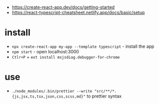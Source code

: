 * https://create-react-app.dev/docs/getting-started
* https://react-typescript-cheatsheet.netlify.app/docs/basic/setup

# install

* `npx create-react-app my-app --template typescript` - install the app
* `npm start` - open localhost:3000
* `Ctlr+P` + `ext install msjsdiag.debugger-for-chrome`

# use

* `./node_modules/.bin/prettier --write "src/**/*.{js,jsx,ts,tsx,json,css,scss,md}"` to prettier syntax